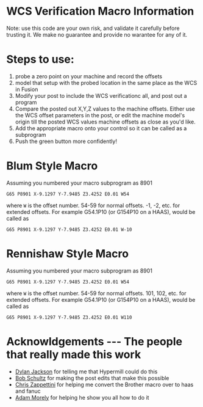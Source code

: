 # WCS Verification Macro Information 

Note: use this code are your own risk, and validate it carefully before trusting it. 
We make no guarantee and provide no warantee for any of it. 

# Steps to use: 
1) probe a zero point on your machine and record the offsets 
2) model that setup with the probed location in the same place as the WCS in Fusion 
3) Modify your post to include the WCS verificationc all, and post out a program
4) Compare the posted out X,Y,Z values to the machine offsets. Either use the WCS offset parameters in the post, or edit the machine model's origin till the posted WCS values machine offsets as close as you'd like. 
5) Add the appropriate macro onto your control so it can be called as a subprogram
6) Push the green button more confidently! 


# Blum Style Macro 
Assuming you numbered your macro subprogram as 8901 

`G65 P8901 X-9.1297 Y-7.9485 Z3.4252 E0.01 W54`

where `W` is the offset number. 54-59 for normal offsets. -1, -2, etc. for extended offsets. 
For example G54.1P10 (or G154P10 on a HAAS), would be called as

`G65 P8901 X-9.1297 Y-7.9485 Z3.4252 E0.01 W-10`

# Rennishaw Style Macro

Assuming you numbered your macro subprogram as 8901 

`G65 P8901 X-9.1297 Y-7.9485 Z3.4252 E0.01 W54`

where `W` is the offset number. 54-59 for normal offsets. 101, 102, etc. for extended offsets. 
For example G54.1P10 (or G154P10 on a HAAS), would be called as

`G65 P8901 X-9.1297 Y-7.9485 Z3.4252 E0.01 W110`


# Acknowldgements --- The people that really made this work 
- [Dylan Jackson](https://www.proteummachining.com/) for telling me that Hypermill could do this 
- [Bob Schultz](https://www.linkedin.com/in/robert-schultz-/) for making the post edits that make this possible 
- [Chris Zappettini](https://github.com/ZapCon1/KnowledgeBase) for helping me convert the Brother macro over to haas and fanuc
- [Adam Morely](https://www.linkedin.com/in/adammorley132/) for helping he show you all how to do it
